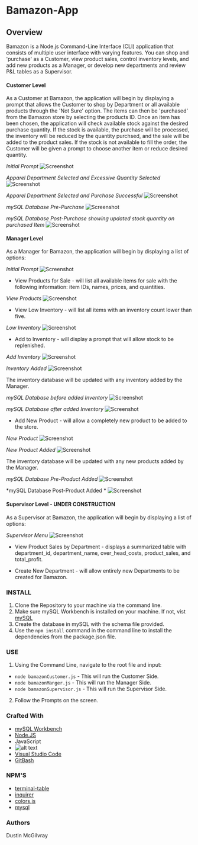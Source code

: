 # Bamazon-App

## Overview
Bamazon is a Node.js Command-Line Interface (CLI) application that consists of multiple user interface with varying features. You can shop and 'purchase' as a Customer, view product sales, control inventory levels, and add new products as a Manager, or develop new departments and review P&L tables as a Supervisor. 

#### Customer Level

As a Customer at Bamazon, the application will begin by displaying a prompt that allows the Customer to shop by Department or all available products through the 'Not Sure' option. The items can then be 'purchased' from the Bamazon store by selecting the products ID. Once an item has been chosen, the application will check available stock against the desired purchase quantity. If the stock is available, the purchase will be processed, the inventory will be reduced by the quantity purchsed, and the sale will be added to the product sales. If the stock is not available to fill the order, the Customer will be given a prompt to choose another item or reduce desired quantity. 

*Initial Prompt*
![Screenshot](screencaptures/commandLineBegin.JPG)

*Apparel Department Selected and Excessive Quantity Selected*
![Screenshot](screencaptures/commandLineInventoryNotEnough.JPG)

*Apparel Department Selected and Purchase Successful*
![Screenshot](screencaptures/commandLinePurchaseSuccess.JPG)

*mySQL Database Pre-Purchase*
![Screenshot](screencaptures/databaseBegin.jpg)

*mySQL Database Post-Purchase showing updated stock quantity on purchased Item*
![Screenshot](screencaptures/dataBasePurchaseUpdate.JPG)

#### Manager Level
As a Manager for Bamazon, the application will begin by displaying a list of options: 

*Initial Prompt*
![Screenshot](screencaptures/commandLineManagerBegin.JPG)

* View Products for Sale - will list all available items for sale with the following information: item IDs, names, prices, and quantities.

*View Products*
![Screenshot](screencaptures/commandLineManagerViewProducts.JPG)

* View Low Inventory - will list all items with an inventory count lower than five.

*Low Inventory*
![Screenshot](screencaptures/commandLineManagerLowInventory.JPG)

* Add to Inventory - will display a prompt that will allow stock to be replenished. 

*Add Inventory*
![Screenshot](screencaptures/commandLineManagerAddInventory.JPG)

*Inventory Added*
![Screenshot](screencaptures/commandLineManagerUpdateInventory.JPG)

The inventory database will be updated with any inventory added by the Manager.

*mySQL Database before added Inventory*
![Screenshot](screencaptures/dataBaseManagerStockUpdate.JPG)

*mySQL Database after added Inventory*
![Screenshot](screencaptures/dataBaseManagerStockUpdateAfter.JPG)

* Add New Product - will allow a completely new product to be added to the store.

*New Product*
![Screenshot](screencaptures/commandLineManagerNewProduct.JPG)

*New Product Added*
![Screenshot](screencaptures/commandLineManagerNewProductAfter.JPG)

 The inventory database will be updated with any new products added by the Manager.
 
 *mySQL Database Pre-Product Added*
![Screenshot](screencaptures/dataBaseManagerNewProduct.JPG)

*mySQL Database Post-Product Added *
![Screenshot](screencaptures/dataBaseManagerNewProductAfter.JPG)
 

#### Supervisor Level - UNDER CONSTRUCTION
As a Supervisor at Bamazon, the application will begin by displaying a list of options:

*Supervisor Menu*
![Screenshot](screencaptures/commandLineSupervisorBegin.JPG)

* View Product Sales by Department - displays a summarized table with department_id, department_name, over_head_costs, product_sales, and total_profit.

* Create New Department - will allow entirely new Departments to be created for Bamazon. 

### INSTALL
1. Clone the Repository to your machine via the command line. 
2. Make sure mySQL Workbench is installed on your machine. If not, vist [mySQL](https://dev.mysql.com/downloads/windows/installer/8.0.html)
3. Create the database in mySQL with the schema file provided.
4. Use the ``` npm install ``` command in the command line to install the dependencies from the package.json file.

### USE
1. Using the Command Line, navigate to the root file and input:
* ``` node bamazonCustomer.js ``` - This will run the Customer Side.
* ``` node bamazonManger.js ``` - This will run the Manager Side.
* ``` node bamazonSupervisor.js ``` - This will run the Supervisor Side.
2. Follow the Prompts on the screen.

### Crafted With
* [mySQL Workbench](https://www.mysql.com/products/workbench/)
* [Node.JS](https://nodejs.org/en/)
* JavaScript
* ![alt text]( logos/javascript-logo_small.jpg "Javascript")
* [Visual Studio Code](https://code.visualstudio.com/)
* [GitBash](https://git-scm.com/downloads)

### NPM'S
* [terminal-table](https://www.npmjs.com/package/terminal-table)
* [inquirer](https://www.npmjs.com/package/inquirer)
* [colors.js](https://www.npmjs.com/package/colors)
* [mysql](https://www.npmjs.com/package/mysql)

### Authors
Dustin McGilvray

